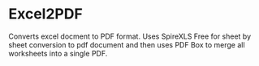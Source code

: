 # Excel2PDF
Converts excel docment to PDF format. Uses SpireXLS Free for sheet by sheet conversion to pdf document and then uses PDF Box to merge all worksheets into a single PDF.
